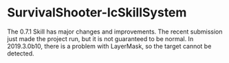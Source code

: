 # SurvivalShooter-IcSkillSystem

The 0.7.1 Skill has major changes and improvements. The recent submission just made the project run, but it is not guaranteed to be normal. In 2019.3.0b10, there is a problem with LayerMask, so the target cannot be detected.